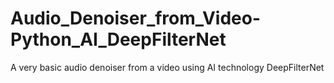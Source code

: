 # Audio_Denoiser_from_Video-Python_AI_DeepFilterNet
A very basic audio denoiser from a video using AI technology DeepFilterNet
